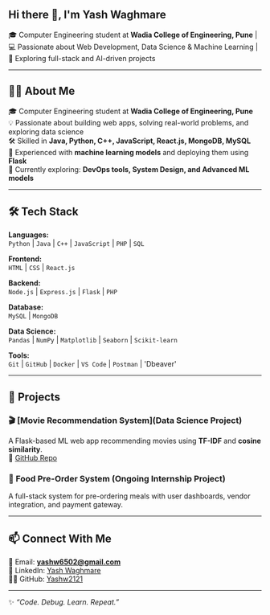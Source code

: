 ## Hi there 👋, I'm Yash Waghmare
 

🎓 Computer Engineering student at **Wadia College of Engineering, Pune** | 💻 Passionate about Web Development, Data Science & Machine Learning | 🚀 Exploring full-stack and AI-driven projects  

---

## 🧑‍💻 About Me
🎓 Computer Engineering student at **Wadia College of Engineering, Pune**  
💡 Passionate about building web apps, solving real-world problems, and exploring data science  
🛠️ Skilled in **Java, Python, C++, JavaScript, React.js, MongoDB, MySQL**  
🤖 Experienced with **machine learning models** and deploying them using **Flask**  
🌱 Currently exploring: **DevOps tools, System Design, and Advanced ML models**  

---

## 🛠️ Tech Stack  

**Languages:**  
`Python` | `Java` | `C++` | `JavaScript` | `PHP` | `SQL`  

**Frontend:**  
`HTML` | `CSS` | `React.js`  

**Backend:**  
`Node.js` | `Express.js` | `Flask` | `PHP`  

**Database:**  
`MySQL` | `MongoDB`  

**Data Science:**  
`Pandas` | `NumPy` | `Matplotlib` | `Seaborn` | `Scikit-learn`  

**Tools:**  
`Git` | `GitHub` | `Docker` | `VS Code` | `Postman` | 'Dbeaver'

---

## 🚀 Projects  

### 🎬 [Movie Recommendation System](Data Science Project)  
A Flask-based ML web app recommending movies using **TF-IDF** and **cosine similarity**.  
🔗 [GitHub Repo](https://github.com/Yashw2121/Movie-Recommendation-System)  

### 🍴 Food Pre-Order System (Ongoing Internship Project)  
A full-stack system for pre-ordering meals with user dashboards, vendor integration, and payment gateway.  
  

---

## 📫 Connect With Me  

📧 Email: **yashw6502@gmail.com**    
💼 LinkedIn: [Yash Waghmare](https://www.linkedin.com/in/yash-waghmare-)  
🧑‍💻 GitHub: [Yashw2121](https://github.com/Yashw2121)  

---

✨ *“Code. Debug. Learn. Repeat.”*  


